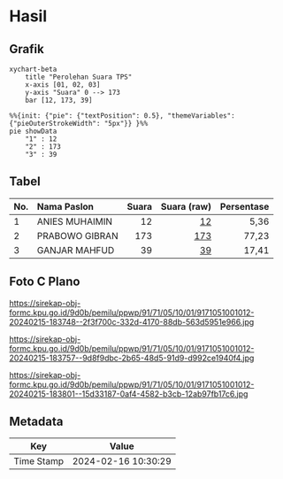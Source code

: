 # Hasil

## Grafik

```mermaid
xychart-beta
    title "Perolehan Suara TPS"
    x-axis [01, 02, 03]
    y-axis "Suara" 0 --> 173
    bar [12, 173, 39]
```

```mermaid
%%{init: {"pie": {"textPosition": 0.5}, "themeVariables": {"pieOuterStrokeWidth": "5px"}} }%%
pie showData
    "1" : 12
    "2" : 173
    "3" : 39
```

## Tabel

| No. | Nama Paslon    | Suara | Suara (raw) | Persentase |
|:--- |:-------------- | -----:| -----------:| ----------:|
| 1   | ANIES MUHAIMIN | 12    | [12][p-1]   | 5,36       |
| 2   | PRABOWO GIBRAN | 173   | [173][p-2]  | 77,23      |
| 3   | GANJAR MAHFUD  | 39    | [39][p-3]   | 17,41      |


[p-1]: https://github.com/gigit-pemilu/pemilu-2024-91-papua/blob/main/pilpres/hitung-suara/sub/91-papua/sub/71-kota-jayapura/sub/05-heram/sub/1001-hedam/sub/012-tps/sub/paslon-1.txt
[p-2]: https://github.com/gigit-pemilu/pemilu-2024-91-papua/blob/main/pilpres/hitung-suara/sub/91-papua/sub/71-kota-jayapura/sub/05-heram/sub/1001-hedam/sub/012-tps/sub/paslon-2.txt
[p-3]: https://github.com/gigit-pemilu/pemilu-2024-91-papua/blob/main/pilpres/hitung-suara/sub/91-papua/sub/71-kota-jayapura/sub/05-heram/sub/1001-hedam/sub/012-tps/sub/paslon-3.txt

## Foto C Plano

https://sirekap-obj-formc.kpu.go.id/9d0b/pemilu/ppwp/91/71/05/10/01/9171051001012-20240215-183748--2f3f700c-332d-4170-88db-563d5951e966.jpg

https://sirekap-obj-formc.kpu.go.id/9d0b/pemilu/ppwp/91/71/05/10/01/9171051001012-20240215-183757--9d8f9dbc-2b65-48d5-91d9-d992ce1940f4.jpg

https://sirekap-obj-formc.kpu.go.id/9d0b/pemilu/ppwp/91/71/05/10/01/9171051001012-20240215-183801--15d33187-0af4-4582-b3cb-12ab97fb17c6.jpg


## Metadata

| Key        | Value               |
| ---------- | ------------------- |
| Time Stamp | 2024-02-16 10:30:29 |



